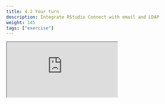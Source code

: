 ```yaml
---
title: 4.2 Your turn
description: Integrate RStudio Connect with email and LDAP
weight: 145
tags: ["exercise"]
---
```


<!-- source: <a href="https://colorado.rstudio.com/rsc/pro-admin-training/configure-connect-exercise" target="_blank">colorado.rstudio.com/rsc/pro-admin-training/configure-connect-exercise</a> -->

<script src="/js/iframeResizer.min.js" type="text/javascript"></script>

<div class="responsive-container-learnr">

  <div class="animated-r-wrapper">
    <div class="animated-r-vertical">
      <div class="animated-r-circle"></div>
    </div>
    <div class="animated-r-diagonal"></div>
  </div>

  <iframe id="learnr_iframe"
    src="https://colorado.rstudio.com/rsc/pro-admin-training/configure-connect-exercise" 
    gesture="media"  allowfullscreen
    scrolling="yes">
  </iframe>
</div>

<script>
  iFrameResize({ checkOrigin: 'https://colorado.rstudio.com/rsc/' , log: false }, '#learnr_iframe')
</script>


